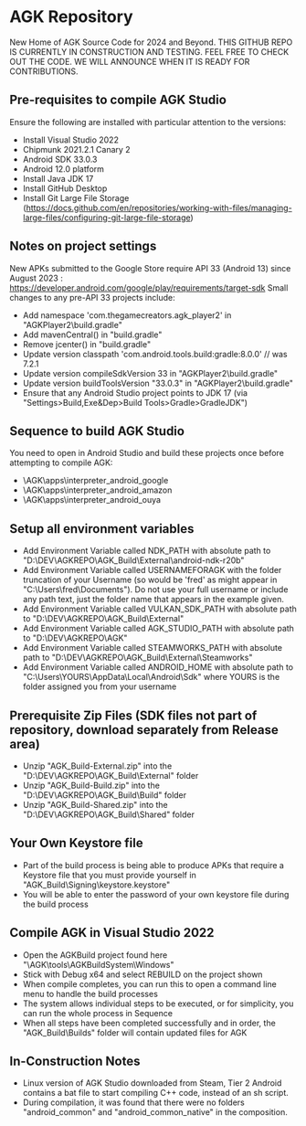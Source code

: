 # AGK Repository
New Home of AGK Source Code for 2024 and Beyond. THIS GITHUB REPO IS CURRENTLY IN CONSTRUCTION AND TESTING. FEEL FREE TO CHECK OUT THE CODE. WE WILL ANNOUNCE WHEN IT IS READY FOR CONTRIBUTIONS.

## Pre-requisites to compile AGK Studio
Ensure the following are installed with particular attention to the versions:
- Install Visual Studio 2022
- Chipmunk 2021.2.1 Canary 2
- Android SDK 33.0.3
- Android 12.0 platform
- Install Java JDK 17
- Install GitHub Desktop
- Install Git Large File Storage (https://docs.github.com/en/repositories/working-with-files/managing-large-files/configuring-git-large-file-storage)

## Notes on project settings
New APKs submitted to the Google Store require API 33 (Android 13) since August 2023 : https://developer.android.com/google/play/requirements/target-sdk
Small changes to any pre-API 33 projects include:
- Add namespace 'com.thegamecreators.agk_player2' in "AGKPlayer2\build.gradle"
- Add mavenCentral() in "build.gradle"
- Remove jcenter() in "build.gradle"
- Update version classpath 'com.android.tools.build:gradle:8.0.0' // was 7.2.1
- Update version compileSdkVersion 33 in "AGKPlayer2\build.gradle"
- Update version buildToolsVersion "33.0.3" in "AGKPlayer2\build.gradle"
- Ensure that any Android Studio project points to JDK 17 (via "Settings>Build,Exe&Dep>Build Tools>Gradle>GradleJDK")

## Sequence to build AGK Studio
You need to open in Android Studio and build these projects once before attempting to compile AGK:
- \AGK\apps\interpreter_android_google
- \AGK\apps\interpreter_android_amazon
- \AGK\apps\interpreter_android_ouya 

## Setup all environment variables
- Add Environment Variable called NDK_PATH with absolute path to "D:\DEV\AGKREPO\AGK_Build\External\android-ndk-r20b"
- Add Environment Variable called USERNAMEFORAGK with the folder truncation of your Username (so would be 'fred' as might appear in "C:\Users\fred\Documents\"). Do not use your full username or include any path text, just the folder name that appears in the example given.
- Add Environment Variable called VULKAN_SDK_PATH with absolute path to "D:\DEV\AGKREPO\AGK_Build\External"
- Add Environment Variable called AGK_STUDIO_PATH with absolute path to "D:\DEV\AGKREPO\AGK"
- Add Environment Variable called STEAMWORKS_PATH with absolute path to "D:\DEV\AGKREPO\AGK_Build\External\Steamworks"
- Add Environment Variable called ANDROID_HOME with absolute path to "C:\Users\YOURS\AppData\Local\Android\Sdk" where YOURS is the folder assigned you from your username

## Prerequisite Zip Files (SDK files not part of repository, download separately from Release area)
- Unzip "AGK_Build-External.zip" into the "D:\DEV\AGKREPO\AGK_Build\External" folder
- Unzip "AGK_Build-Build.zip" into the "D:\DEV\AGKREPO\AGK_Build\Build" folder
- Unzip "AGK_Build-Shared.zip" into the "D:\DEV\AGKREPO\AGK_Build\Shared" folder

## Your Own Keystore file
- Part of the build process is being able to produce APKs that require a Keystore file that you must provide yourself in "AGK_Build\Signing\keystore.keystore"
- You will be able to enter the password of your own keystore file during the build process

## Compile AGK in Visual Studio 2022
- Open the AGKBuild project found here "\AGK\tools\AGKBuildSystem\Windows"
- Stick with Debug x64 and select REBUILD on the project shown
- When compile completes, you can run this to open a command line menu to handle the build processes
- The system allows individual steps to be executed, or for simplicity, you can run the whole process in Sequence
- When all steps have been completed successfully and in order, the "AGK_Build\Builds" folder will contain updated files for AGK

## In-Construction Notes
* Linux version of AGK Studio downloaded from Steam, Tier 2 Android contains a bat file to start compiling C++ code, instead of an sh script.
* During compilation, it was found that there were no folders "android_common" and "android_common_native" in the composition.
  
